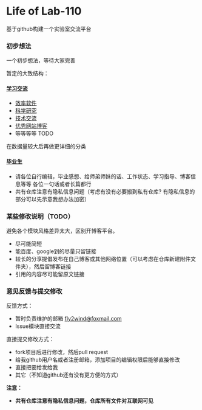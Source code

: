 # Life of Lab-110

基于github构建一个实验室交流平台

### 初步想法

一个初步想法，等待大家完善

暂定的大致结构：

#### [学习交流](/study)

- [效率软件](/study/software.md)
- [科学研究](/study/research.md)
- [技术交流](/study/technology.md)
- [优秀网站博客](/study/website.md)
- 等等等等 TODO

在数据量较大后再做更详细的分类

#### [毕业生](/graduate)

- 请各位自行编辑，毕业感想、给师弟师妹的话、工作状态、学习指导、博客信息等等  各位一句话或者长篇都行
- 共有仓库注意有隐私信息问题（考虑有没有必要搬到私有仓库? 有隐私信息的部分可以先示意我想办法加密）


### 某些修改说明（TODO）

避免各个模块风格差异太大，区别开博客平台。

- 尽可能简短
- 能百度、google到的尽量只留链接
- 较长的分享提倡发布在自己博客或其他网络位置（可以考虑在仓库新建附件文件夹），然后留博客链接
- 引用的内容尽可能留原文链接


### 意见反馈与提交修改

反馈方式：

- 暂时负责维护的邮箱 fly2wind@foxmail.com
- Issue模块直接交流


直接提交修改方式：

- fork项目后进行修改，然后pull request
- 给我github用户名或者注册邮箱，添加项目的编辑权限后能够直接修改
- 直接把要给发给我
- 其它（不知道github还有没有更方便的方式）


**注意：**

- **共有仓库注意有隐私信息问题，仓库所有文件对互联网可见**
